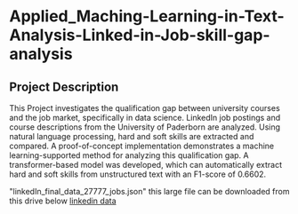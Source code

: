 # Applied_Maching-Learning-in-Text-Analysis-Linked-in-Job-skill-gap-analysis
## Project Description
This Project investigates the qualification gap between university courses and the job market, specifically in data science. LinkedIn job postings and course descriptions from the University of Paderborn are analyzed. Using natural language processing, hard and soft skills are extracted and compared. A proof-of-concept implementation demonstrates a machine learning-supported method for analyzing this qualification gap. A transformer-based model was developed, which can automatically extract hard and soft skills from unstructured text with an F1-score of 0.6602.

"linkedIn_final_data_27777_jobs.json" this large file can be downloaded from this drive below
[linkedin data](https://drive.google.com/file/d/1LmrG8e_iR9_zU7yemRsWBYjB-Zu2yWGe/view?usp=sharing)

